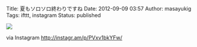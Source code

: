 Title: 夏もソロソロ終わりですね
Date: 2012-09-09 03:57
Author: masayukig
Tags: ifttt, instagram
Status: published

<div>

![](http://distilleryimage4.s3.amazonaws.com/5d157c56fa3211e18b6b22000a1cbf22_7.jpg)
<div>

via Instagram <http://instagr.am/p/PVxv1bkYFw/>

</div>

</div>
